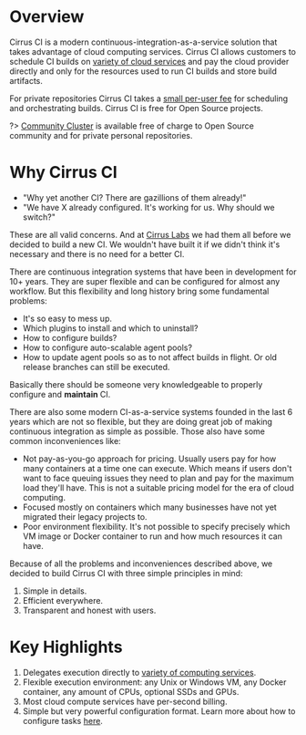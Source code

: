# Overview

Cirrus CI is a modern continuous-integration-as-a-service solution that takes advantage of cloud computing services. 
Cirrus CI allows customers to schedule CI builds on [variety of cloud services](docs/supported-computing-services.md) and 
pay the cloud provider directly and only for the resources used to run CI builds and store build artifacts. 

For private repositories Cirrus CI takes a [small per-user fee](pricing.md) for scheduling and orchestrating builds. 
Cirrus CI is free for Open Source projects.

?> [Community Cluster](docs/supported-computing-services.md#community-cluster) is available free of charge 
to Open Source community and for private personal repositories.

# Why Cirrus CI

* "Why yet another CI? There are gazillions of them already!"
* "We have X already configured. It's working for us. Why should we switch?"

These are all valid concerns. And at [Cirrus Labs](http://cirruslabs.org/) we had them all before we decided to build a new CI. 
We wouldn't have built it if we didn't think it's necessary and there is no need for a better CI.

There are continuous integration systems that have been in development for 10+ years. They are super flexible and 
can be configured for almost any workflow. But this flexibility and long history bring some fundamental problems:

* It's so easy to mess up.
* Which plugins to install and which to uninstall?
* How to configure builds?
* How to configure auto-scalable agent pools? 
* How to update agent pools so as to not affect builds in flight. Or old release branches can still be executed.

Basically there should be someone very knowledgeable to properly configure and **maintain** CI.

There are also some modern CI-as-a-service systems founded in the last 6 years which are not so flexible, 
but they are doing great job of making continuous integration as simple as possible. Those also have some common
inconveniences like:

* Not pay-as-you-go approach for pricing. Usually users pay for how many containers at a time one can execute. 
Which means if users don't want to face queuing issues they need to plan and pay for the maximum load they'll have. 
This is not a suitable pricing model for the era of cloud computing.
* Focused mostly on containers which many businesses have not yet migrated their legacy projects to.
* Poor environment flexibility. It's not possible to specify precisely which VM image or Docker container to run and
how much resources it can have.

Because of all the problems and inconveniences described above, we decided to build Cirrus CI with three simple principles in mind:

1. Simple in details.
2. Efficient everywhere.
3. Transparent and honest with users. 

# Key Highlights

1. Delegates execution directly to [variety of computing services](docs/supported-computing-services.md).
2. Flexible execution environment: any Unix or Windows VM, any Docker container, any amount of CPUs, optional SSDs and GPUs.
3. Most cloud compute services have per-second billing.
4. Simple but very powerful configuration format. Learn more about how to configure tasks [here](docs/writing-tasks.md).
